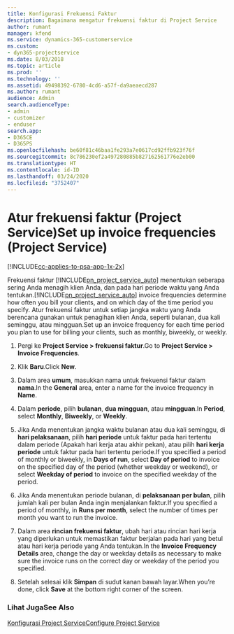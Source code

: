 ```yaml
---
title: Konfigurasi Frekuensi Faktur
description: Bagaimana mengatur frekuensi faktur di Project Service
author: rumant
manager: kfend
ms.service: dynamics-365-customerservice
ms.custom:
- dyn365-projectservice
ms.date: 8/03/2018
ms.topic: article
ms.prod: ''
ms.technology: ''
ms.assetid: 49498392-6780-4cd6-a57f-da9aeaecd287
ms.author: rumant
audience: Admin
search.audienceType:
- admin
- customizer
- enduser
search.app:
- D365CE
- D365PS
ms.openlocfilehash: be60f81c46baa1fe293a7e0617cd92ffb923f76f
ms.sourcegitcommit: 8c786230ef2a497280885b827162561776e2eb00
ms.translationtype: HT
ms.contentlocale: id-ID
ms.lasthandoff: 03/24/2020
ms.locfileid: "3752407"
---
```

# <a name="set-up-invoice-frequencies-project-service"></a><span data-ttu-id="81021-103">Atur frekuensi faktur (Project Service)</span><span class="sxs-lookup"><span data-stu-id="81021-103">Set up invoice frequencies (Project Service)</span></span>

[!INCLUDE[cc-applies-to-psa-app-1x-2x](../includes/cc-applies-to-psa-app-1x-2x.md)]

<span data-ttu-id="81021-104">Frekuensi faktur [!INCLUDE[pn_project_service_auto](../includes/pn-project-service-auto.md)] menentukan seberapa sering Anda menagih klien Anda, dan pada hari periode waktu yang Anda tentukan.</span><span class="sxs-lookup"><span data-stu-id="81021-104">[!INCLUDE[pn_project_service_auto](../includes/pn-project-service-auto.md)] invoice frequencies determine how often you bill your clients, and on which day of the time period you specify.</span></span> <span data-ttu-id="81021-105">Atur frekuensi faktur untuk setiap jangka waktu yang Anda berencana gunakan untuk penagihan klien Anda, seperti bulanan, dua kali seminggu, atau mingguan.</span><span class="sxs-lookup"><span data-stu-id="81021-105">Set up an invoice frequency for each time period you plan to use for billing your clients, such as monthly, biweekly, or weekly.</span></span>  
  
1.  <span data-ttu-id="81021-106">Pergi ke **Project Service > frekuensi faktur**.</span><span class="sxs-lookup"><span data-stu-id="81021-106">Go to **Project Service > Invoice Frequencies**.</span></span>  
  
2.  <span data-ttu-id="81021-107">Klik **Baru**.</span><span class="sxs-lookup"><span data-stu-id="81021-107">Click **New**.</span></span>  
  
3.  <span data-ttu-id="81021-108">Dalam area **umum**, masukkan nama untuk frekuensi faktur dalam **nama**.</span><span class="sxs-lookup"><span data-stu-id="81021-108">In the **General** area, enter a name for the invoice frequency in **Name**.</span></span>  
  
4.  <span data-ttu-id="81021-109">Dalam **periode**, pilih **bulanan**, **dua mingguan**, atau **mingguan**.</span><span class="sxs-lookup"><span data-stu-id="81021-109">In **Period**, select **Monthly**, **Biweekly**, or **Weekly**.</span></span>  
  
5.  <span data-ttu-id="81021-110">Jika Anda menentukan jangka waktu bulanan atau dua kali seminggu, di **hari pelaksanaan**, pilih **hari periode** untuk faktur pada hari tertentu dalam periode (Apakah hari kerja atau akhir pekan), atau pilih **hari kerja periode** untuk faktur pada hari tertentu periode.</span><span class="sxs-lookup"><span data-stu-id="81021-110">If you specified a period of monthly or biweekly, in **Days of run**, select **Day of period** to invoice on the specified day of the period (whether weekday or weekend), or select **Weekday of period** to invoice on the specified weekday of the period.</span></span>  
  
6.  <span data-ttu-id="81021-111">Jika Anda menentukan periode bulanan, di **pelaksanaan per bulan**, pilih jumlah kali per bulan Anda ingin menjalankan faktur.</span><span class="sxs-lookup"><span data-stu-id="81021-111">If you specified a period of monthly, in **Runs per month**, select the number of times per month you want to run the invoice.</span></span>  
  
7.  <span data-ttu-id="81021-112">Dalam area **rincian frekuensi faktur**, ubah hari atau rincian hari kerja yang diperlukan untuk memastikan faktur berjalan pada hari yang betul atau hari kerja periode yang Anda tentukan.</span><span class="sxs-lookup"><span data-stu-id="81021-112">In the **Invoice Frequency Details** area, change the day or weekday details as necessary to make sure the invoice runs on the correct day or weekday of the period you specified.</span></span>  
  
8.  <span data-ttu-id="81021-113">Setelah selesai klik **Simpan** di sudut kanan bawah layar.</span><span class="sxs-lookup"><span data-stu-id="81021-113">When you’re done, click **Save** at the bottom right corner of the screen.</span></span>  
  
### <a name="see-also"></a><span data-ttu-id="81021-114">Lihat Juga</span><span class="sxs-lookup"><span data-stu-id="81021-114">See Also</span></span>  
 [<span data-ttu-id="81021-115">Konfigurasi Project Service</span><span class="sxs-lookup"><span data-stu-id="81021-115">Configure Project Service</span></span>](../project-service/configure.md)
